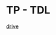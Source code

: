 # TP - TDL

[drive](https://docs.google.com/document/d/1KlxsgQ07t6YDZeL8m6sQMiXLsOKNSP0K1yHBScMgwEI/edit?ts=5eefd2b3)
